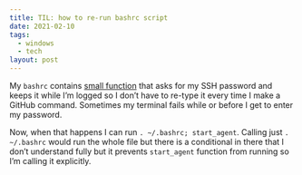 ```yaml
---
title: TIL: how to re-run bashrc script
date: 2021-02-10
tags:
  - windows
  - tech
layout: post
---
```


My `bashrc` contains [small function](https://sourceware.org/legacy-ml/cygwin/2001-06/msg00537.html) that asks for my SSH password and keeps it while I’m logged so I don’t have to re-type it every time I make a GitHub command. Sometimes my terminal fails while or before I get to enter my password.

Now, when that happens I can run `. ~/.bashrc; start_agent`. Calling just `. ~/.bashrc` would run the whole file but there is a conditional in there that I don’t understand fully but it prevents `start_agent` function from running so I’m calling it explicitly.
